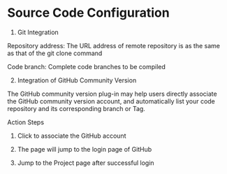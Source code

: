# Source Code Configuration

1. Git Integration

Repository address: The URL address of remote repository is as the same as that of the git clone command

Code branch: Complete code branches to be compiled

2. Integration of GitHub Community Version

The GitHub community version plug-in may help users directly associate the GitHub community version account, and automatically list your code repository and its corresponding branch or Tag.

Action Steps

1. Click to associate the GitHub account

2. The page will jump to the login page of GitHub

3. Jump to the Project page after successful login
